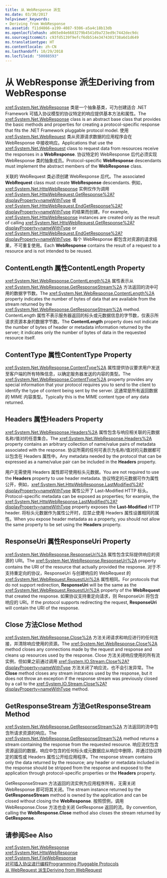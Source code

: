 ```yaml
---
title: 从 WebResponse 派生
ms.date: 03/30/2017
helpviewer_keywords:
- Deriving from WebResponse
ms.assetid: f11d4866-a199-4087-9306-a5a4c18b13db
ms.openlocfilehash: a065e04e6683279b4541d9a723ed9c7442dec9dc
ms.sourcegitcommit: c93fd5139f9efcf6db514e3474301738a6d1d649
ms.translationtype: HT
ms.contentlocale: zh-CN
ms.lasthandoff: 10/29/2018
ms.locfileid: "50088593"
---
```

# <a name="deriving-from-webresponse"></a><span data-ttu-id="a5501-102">从 WebResponse 派生</span><span class="sxs-lookup"><span data-stu-id="a5501-102">Deriving from WebResponse</span></span>
<span data-ttu-id="a5501-103"><xref:System.Net.WebResponse> 类是一个抽象基类，可为创建适合 .NET Framework 可插入协议模型的协议特定的响应提供基本方法和属性。</span><span class="sxs-lookup"><span data-stu-id="a5501-103">The <xref:System.Net.WebResponse> class is an abstract base class that provides the basic methods and properties for creating a protocol-specific response that fits the .NET Framework pluggable protocol model.</span></span> <span data-ttu-id="a5501-104">使用 <xref:System.Net.WebRequest> 类从资源请求数据的应用程序会在 WebResponse 中接收响应。</span><span class="sxs-lookup"><span data-stu-id="a5501-104">Applications that use the <xref:System.Net.WebRequest> class to request data from resources receive the responses in a **WebResponse**.</span></span> <span data-ttu-id="a5501-105">协议特定的 WebResponse 后代必须实现 WebResponse 类的抽象成员。</span><span class="sxs-lookup"><span data-stu-id="a5501-105">Protocol-specific **WebResponse** descendants must implement the abstract members of the **WebResponse** class.</span></span>  
  
 <span data-ttu-id="a5501-106">关联的 WebRequest 类必须创建 WebResponse 后代。</span><span class="sxs-lookup"><span data-stu-id="a5501-106">The associated **WebRequest** class must create **WebResponse** descendants.</span></span> <span data-ttu-id="a5501-107">例如，<xref:System.Net.HttpWebResponse> 实例仅作为调用 <xref:System.Net.HttpWebRequest.GetResponse%2A?displayProperty=nameWithType> 或 <xref:System.Net.HttpWebRequest.EndGetResponse%2A?displayProperty=nameWithType> 的结果而创建。</span><span class="sxs-lookup"><span data-stu-id="a5501-107">For example, <xref:System.Net.HttpWebResponse> instances are created only as the result of calling <xref:System.Net.HttpWebRequest.GetResponse%2A?displayProperty=nameWithType> or <xref:System.Net.HttpWebRequest.EndGetResponse%2A?displayProperty=nameWithType>.</span></span> <span data-ttu-id="a5501-108">每个 WebResponse 都包含对资源的请求结果，不可重复使用。</span><span class="sxs-lookup"><span data-stu-id="a5501-108">Each **WebResponse** contains the result of a request to a resource and is not intended to be reused.</span></span>  
  
## <a name="contentlength-property"></a><span data-ttu-id="a5501-109">ContentLength 属性</span><span class="sxs-lookup"><span data-stu-id="a5501-109">ContentLength Property</span></span>  
 <span data-ttu-id="a5501-110"><xref:System.Net.WebResponse.ContentLength%2A> 属性表示从 <xref:System.Net.WebResponse.GetResponseStream%2A> 方法返回的流中可用的数据字节数。</span><span class="sxs-lookup"><span data-stu-id="a5501-110">The <xref:System.Net.WebResponse.ContentLength%2A> property indicates the number of bytes of data that are available from the stream returned by the <xref:System.Net.WebResponse.GetResponseStream%2A> method.</span></span> <span data-ttu-id="a5501-111">ContentLength 属性不表示服务器返回的标头或元数据信息的字节数，仅表示所请求资源本身的数据字节数。</span><span class="sxs-lookup"><span data-stu-id="a5501-111">The **ContentLength** property does not indicate the number of bytes of header or metadata information returned by the server; it indicates only the number of bytes of data in the requested resource itself.</span></span>  
  
## <a name="contenttype-property"></a><span data-ttu-id="a5501-112">ContentType 属性</span><span class="sxs-lookup"><span data-stu-id="a5501-112">ContentType Property</span></span>  
 <span data-ttu-id="a5501-113"><xref:System.Net.WebResponse.ContentType%2A> 属性提供协议要求用户发送至客户端的所有特殊信息，以确定服务器发送的内容的类型。</span><span class="sxs-lookup"><span data-stu-id="a5501-113">The <xref:System.Net.WebResponse.ContentType%2A> property provides any special information that your protocol requires you to send to the client to identify the type of content being sent by the server.</span></span> <span data-ttu-id="a5501-114">这通常是所有返回数据的 MIME 内容类型。</span><span class="sxs-lookup"><span data-stu-id="a5501-114">Typically this is the MIME content type of any data returned.</span></span>  
  
## <a name="headers-property"></a><span data-ttu-id="a5501-115">Headers 属性</span><span class="sxs-lookup"><span data-stu-id="a5501-115">Headers Property</span></span>  
 <span data-ttu-id="a5501-116"><xref:System.Net.WebResponse.Headers%2A> 属性包含与响应相关联的元数据名称/值对的任意集合。</span><span class="sxs-lookup"><span data-stu-id="a5501-116">The <xref:System.Net.WebResponse.Headers%2A> property contains an arbitrary collection of name/value pairs of metadata associated with the response.</span></span> <span data-ttu-id="a5501-117">协议所需的任何可表示为名称/值对的元数据都可以包含在 Headers 属性中。</span><span class="sxs-lookup"><span data-stu-id="a5501-117">Any metadata needed by the protocol that can be expressed as a name/value pair can be included in the **Headers** property.</span></span>  
  
 <span data-ttu-id="a5501-118">用户无需使用 Headers 属性即可使用标头元数据。</span><span class="sxs-lookup"><span data-stu-id="a5501-118">You are not required to use the **Headers** property to use header metadata.</span></span> <span data-ttu-id="a5501-119">协议特定的元数据可作为属性公开，例如，<xref:System.Net.HttpWebResponse.LastModified%2A?displayProperty=nameWithType> 属性公开了 Last-Modified HTTP 标头。</span><span class="sxs-lookup"><span data-stu-id="a5501-119">Protocol-specific metadata can be exposed as properties; for example, the <xref:System.Net.HttpWebResponse.LastModified%2A?displayProperty=nameWithType> property exposes the **Last-Modified** HTTP header.</span></span> <span data-ttu-id="a5501-120">将标头元数据作为属性公开时，应禁止使用 Headers 属性设置相同的属性。</span><span class="sxs-lookup"><span data-stu-id="a5501-120">When you expose header metadata as a property, you should not allow the same property to be set using the **Headers** property.</span></span>  
  
## <a name="responseuri-property"></a><span data-ttu-id="a5501-121">ResponseUri 属性</span><span class="sxs-lookup"><span data-stu-id="a5501-121">ResponseUri Property</span></span>  
 <span data-ttu-id="a5501-122"><xref:System.Net.WebResponse.ResponseUri%2A> 属性包含实际提供响应的资源的 URI。</span><span class="sxs-lookup"><span data-stu-id="a5501-122">The <xref:System.Net.WebResponse.ResponseUri%2A> property contains the URI of the resource that actually provided the response.</span></span> <span data-ttu-id="a5501-123">对于不支持重定向的协议，ResponseUri 与创建响应的 WebRequest 的 <xref:System.Net.WebRequest.RequestUri%2A> 属性相同。</span><span class="sxs-lookup"><span data-stu-id="a5501-123">For protocols that do not support redirection, **ResponseUri** will be the same as the <xref:System.Net.WebRequest.RequestUri%2A> property of the **WebRequest** that created the response.</span></span> <span data-ttu-id="a5501-124">如果协议支持重定向请求，则 ResponseUri 将包含响应的 URI。</span><span class="sxs-lookup"><span data-stu-id="a5501-124">If the protocol supports redirecting the request, **ResponseUri** will contain the URI of the response.</span></span>  
  
## <a name="close-method"></a><span data-ttu-id="a5501-125">Close 方法</span><span class="sxs-lookup"><span data-stu-id="a5501-125">Close Method</span></span>  
 <span data-ttu-id="a5501-126"><xref:System.Net.WebResponse.Close%2A> 方法关闭请求和响应进行的任何连接，并清除响应使用的资源。</span><span class="sxs-lookup"><span data-stu-id="a5501-126">The <xref:System.Net.WebResponse.Close%2A> method closes any connections made by the request and response and cleans up resources used by the response.</span></span> <span data-ttu-id="a5501-127">Close 方法关闭响应使用的所有流实例，但如果之前通过调用 <xref:System.IO.Stream.Close%2A?displayProperty=nameWithType> 方法关闭了响应流，也不会引发异常。</span><span class="sxs-lookup"><span data-stu-id="a5501-127">The **Close** method closes any stream instances used by the response, but it does not throw an exception if the response stream was previously closed by a call to the <xref:System.IO.Stream.Close%2A?displayProperty=nameWithType> method.</span></span>  
  
## <a name="getresponsestream-method"></a><span data-ttu-id="a5501-128">GetResponseStream 方法</span><span class="sxs-lookup"><span data-stu-id="a5501-128">GetResponseStream Method</span></span>  
 <span data-ttu-id="a5501-129"><xref:System.Net.WebResponse.GetResponseStream%2A> 方法返回的流中包含所请求资源的响应。</span><span class="sxs-lookup"><span data-stu-id="a5501-129">The <xref:System.Net.WebResponse.GetResponseStream%2A> method returns a stream containing the response from the requested resource.</span></span> <span data-ttu-id="a5501-130">响应流仅包含资源返回的数据，响应中包含的任何标头或元数据应从响应中删除，并通过协议特定的属性或 Headers 属性公开给应用程序。</span><span class="sxs-lookup"><span data-stu-id="a5501-130">The response stream contains only the data returned by the resource; any header or metadata included in the response should be stripped from the response and exposed to the application through protocol-specific properties or the **Headers** property.</span></span>  
  
 <span data-ttu-id="a5501-131">GetResponseStream 方法返回的流实例为应用程序所有，无需关闭 WebResponse 即可将其关闭。</span><span class="sxs-lookup"><span data-stu-id="a5501-131">The stream instance returned by the **GetResponseStream** method is owned by the application and can be closed without closing the **WebResponse**.</span></span> <span data-ttu-id="a5501-132">按照惯例，调用 WebResponse.Close 方法也会关闭 GetResponse 返回的流。</span><span class="sxs-lookup"><span data-stu-id="a5501-132">By convention, calling the **WebResponse.Close** method also closes the stream returned by **GetResponse**.</span></span>  
  
## <a name="see-also"></a><span data-ttu-id="a5501-133">请参阅</span><span class="sxs-lookup"><span data-stu-id="a5501-133">See Also</span></span>  
 <xref:System.Net.WebResponse>  
 <xref:System.Net.HttpWebResponse>  
 <xref:System.Net.FileWebResponse>  
 [<span data-ttu-id="a5501-134">对可插入协议进行编程</span><span class="sxs-lookup"><span data-stu-id="a5501-134">Programming Pluggable Protocols</span></span>](../../../docs/framework/network-programming/programming-pluggable-protocols.md)  
 [<span data-ttu-id="a5501-135">从 WebRequest 派生</span><span class="sxs-lookup"><span data-stu-id="a5501-135">Deriving from WebRequest</span></span>](../../../docs/framework/network-programming/deriving-from-webrequest.md)
